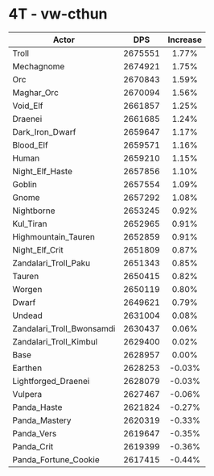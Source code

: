 # 4T - vw-cthun
| Actor | DPS | Increase |
|---|:---:|:---:|
|Troll|2675551|1.77%|
|Mechagnome|2674921|1.75%|
|Orc|2670843|1.59%|
|Maghar_Orc|2670094|1.56%|
|Void_Elf|2661857|1.25%|
|Draenei|2661685|1.24%|
|Dark_Iron_Dwarf|2659647|1.17%|
|Blood_Elf|2659571|1.16%|
|Human|2659210|1.15%|
|Night_Elf_Haste|2657856|1.10%|
|Goblin|2657554|1.09%|
|Gnome|2657292|1.08%|
|Nightborne|2653245|0.92%|
|Kul_Tiran|2652965|0.91%|
|Highmountain_Tauren|2652859|0.91%|
|Night_Elf_Crit|2651809|0.87%|
|Zandalari_Troll_Paku|2651343|0.85%|
|Tauren|2650415|0.82%|
|Worgen|2650119|0.80%|
|Dwarf|2649621|0.79%|
|Undead|2631004|0.08%|
|Zandalari_Troll_Bwonsamdi|2630437|0.06%|
|Zandalari_Troll_Kimbul|2629400|0.02%|
|Base|2628957|0.00%|
|Earthen|2628253|-0.03%|
|Lightforged_Draenei|2628079|-0.03%|
|Vulpera|2627467|-0.06%|
|Panda_Haste|2621824|-0.27%|
|Panda_Mastery|2620319|-0.33%|
|Panda_Vers|2619647|-0.35%|
|Panda_Crit|2619399|-0.36%|
|Panda_Fortune_Cookie|2617415|-0.44%|
